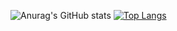 ![Anurag's GitHub stats](https://github-readme-stats.vercel.app/api?username=wang-chi&show_icons=true&theme=radical)
[![Top Langs](https://github-readme-stats.vercel.app/api/top-langs/?username=wang-chi&layout=compact&show_icons=true&theme=radical)](https://github.com/anuraghazra/github-readme-stats)

<!--
**wang-chi/wang-chi** is a ✨ _special_ ✨ repository because its `README.md` (this file) appears on your GitHub profile.

Here are some ideas to get you started:

- 🔭 I’m currently working on ...
- 🌱 I’m currently learning ...
- 👯 I’m looking to collaborate on ...
- 🤔 I’m looking for help with ...
- 💬 Ask me about ...
- 📫 How to reach me: ...
- 😄 Pronouns: ...
- ⚡ Fun fact: ...
-->
